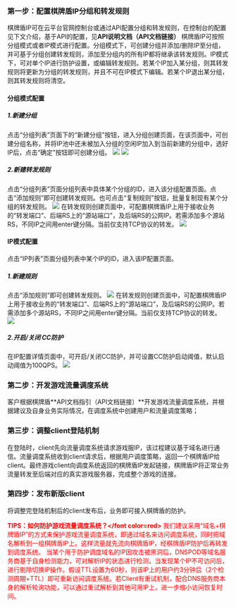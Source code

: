 ### 第一步：配置棋牌盾IP分组和转发规则
棋牌盾IP可在云平台官网控制台或通过API配置分组和转发规则，在控制台的配置见下文介绍，基于API的配置，见**API说明文档（API文档链接）**
棋牌盾IP可按照分组模式或者IP模式进行配置。分组模式下，可创建分组并添加/删除IP至分组，并可基于分组创建转发规则，添加至分组内的所有IP都将继承该转发规则。IP模式下，可对单个IP进行防护设置，或编辑转发规则。若某个IP加入某分组，则其转发规则将更新为分组的转发规则，并且不可在IP模式下编辑。若某个IP退出某分组，则其转发规则将清空。
#### 分组模式配置
##### 1.新建分组
点击“分组列表”页面下的“新建分组”按钮，进入分组创建页面，在该页面中，可创建分组名称，并将IP池中还未被加入分组的空闲IP加入到当前新建的分组中，选好IP后，点击“确定”按钮即可创建分组。
![](http://imgcache.tce.fsphere.cn/image/mc.qcloudimg.com/static/img/080ec2a1eb052e1569389a01c2892146/image.png)
![](http://imgcache.tce.fsphere.cn/image/mc.qcloudimg.com/static/img/1b438980b68ea6c53685714823fe351f/image.png)

##### 2.新建转发规则
点击“分组列表”页面分组列表中具体某个分组的ID，进入该分组配置页面。点击“添加规则”即可创建转发规则。也可点击“复制规则”按钮，批量复制现有某个分组的转发规则。
![](http://imgcache.tce.fsphere.cn/image/mc.qcloudimg.com/static/img/57a17722a39356c13ad0a3b7fc23fa29/image.png)
在转发规则创建页面中，可配置棋牌盾IP上用于接收业务的“转发端口”、后端RS上的“源站端口”，及后端RS的公网IP。若需添加多个源站RS，不同IP之间用enter键分隔。当前仅支持TCP协议的转发。
![](http://imgcache.tce.fsphere.cn/image/mc.qcloudimg.com/static/img/c1d286e5dea265c48fcdeed6b7456653/image.png)

#### IP模式配置
点击“IP列表”页面分组列表中某个IP的ID，进入该IP配置页面。
##### 1.新建规则
点击“添加规则”即可创建转发规则。
![](http://imgcache.tce.fsphere.cn/image/mc.qcloudimg.com/static/img/3fa3abc653774d3e313509e1c5742463/image.png)
在转发规则创建页面中，可配置棋牌盾IP上用于接收业务的“转发端口”、后端RS上的“源站端口”，及后端RS的公网IP。若需添加多个源站RS，不同IP之间用enter键分隔。当前仅支持TCP协议的转发。
![](http://imgcache.tce.fsphere.cn/image/mc.qcloudimg.com/static/img/82966098dbe442d78af2448409a8abc3/image.png)
##### 2.开启/关闭 CC防护
在IP配置详情页面中，可开启/关闭CC防护，并可设置CC防护启动阈值，默认启动阈值为100QPS。
![](http://imgcache.tce.fsphere.cn/image/mc.qcloudimg.com/static/img/ea0b5133311faae07cbf7dfdc3fa81e4/image.png)

### 第二步：开发游戏流量调度系统
客户根据棋牌盾**API文档指引（API文档链接）**开发游戏流量调度系统，并根据建议及自身业务实际情况，在调度系统中创建用户和流量调度策略；

### 第三步：调整client登陆机制
在登陆时，client先向流量调度系统请求游戏服IP，该过程建议基于域名进行通信。流量调度系统收到client请求后，根据用户调度策略，返回一个棋牌盾IP给client。最终游戏client向调度系统返回的棋牌盾IP发起链接，棋牌盾IP将正常业务流量转发至后端对应的真实游戏服务器，完成整个游戏的连接。

### 第四步：发布新版client
将调整完登陆机制后的client发布后，业务即可接入棋牌盾的防护。

**<font color=red>TIPS：如何防护游戏流量调度系统？</font color=red>**
我们建议采用“域名+棋牌盾IP”的方式来保护游戏流量调度系统，即通过域名来访问调度系统，同时把域名解析到一组棋牌盾IP上。这样流量就先流向棋牌盾IP，经棋牌盾IP防护后再转发到调度系统。
当某个用于防护调度域名的IP因攻击被黑洞后，DNSPOD等域名服务商基于自身检测能力，可对解析IP的状态进行检测，当发现某个IP不可访问后，进行剔除切换IP操作。假设TTL设置为60秒，则该IP上的用户约3分钟后（2个检测周期+TTL）即可重新访问调度系统。若Client有重试机制，配合DNS服务商本身的解析轮询功能，可以通过重试解析到其他可用IP上，进一步缩小访问恢复时间。